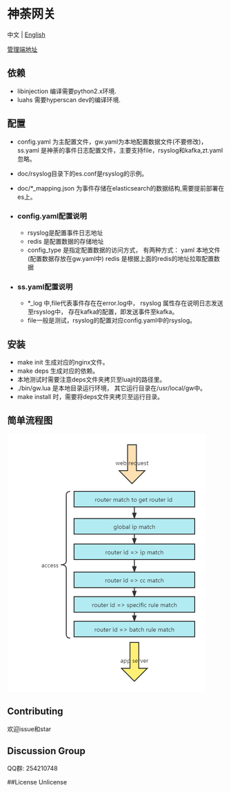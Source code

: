 
# 神荼网关
中文 | [English](./README_EN.md)

[管理端地址](https://github.com/jixindatech/shenshu)

## 依赖
- libinjection 编译需要python2.x环境.
- luahs 需要hyperscan dev的编译环境.

## 配置
- config.yaml 为主配置文件，gw.yaml为本地配置数据文件(不要修改)，
ss.yaml 是神荼的事件日志配置文件，主要支持file，rsyslog和kafka,zt.yaml忽略。
- doc/rsyslog目录下的es.conf是rsyslog的示例。
- doc/*_mapping.json 为事件存储在elasticsearch的数据结构,需要提前部署在es上。
- ### config.yaml配置说明
  - rsyslog是配置事件日志地址
  - redis 是配置数据的存储地址
  - config_type 是指定配置数据的访问方式， 有两种方式： yaml 本地文件(配置数据存放在gw.yaml中)
  redis 是根据上面的redis的地址拉取配置数据

- ### ss.yaml配置说明
  - *_log 中,file代表事件存在在error.log中， rsyslog 属性存在说明日志发送至rsyslog中，
  存在kafka的配置，即发送事件至kafka。
  - file一般是测试，rsyslog的配置对应config.yaml中的rsyslog。
  
## 安装
- make init 生成对应的nginx文件。
- make deps 生成对应的依赖。
- 本地测试时需要注意deps文件夹拷贝至luajit的路径里。
- ./bin/gw.lua 是本地目录运行环境， 其它运行目录在/usr/local/gw中。
- make install 时，需要将deps文件夹拷贝至运行目录。

## 简单流程图
![image](doc/images/flow.png)

## Contributing 
欢迎issue和star

## Discussion Group
QQ群: 254210748

##License
Unlicense

